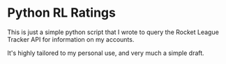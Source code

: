 # Python RL Ratings

This is just a simple python script that I wrote to query the Rocket League Tracker API for information on my accounts.

It's highly tailored to my personal use, and very much a simple draft.
